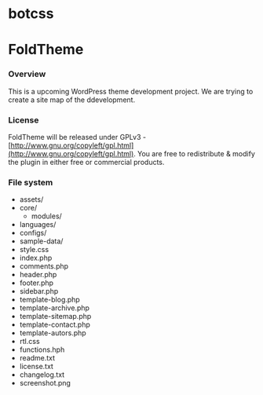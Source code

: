 botcss
======

# FoldTheme

### Overview

This is a upcoming WordPress theme development project. We are trying to create a site map of the ddevelopment.

### License

FoldTheme will be released under GPLv3 - [http://www.gnu.org/copyleft/gpl.html](http://www.gnu.org/copyleft/gpl.html). You are free to redistribute & modify the plugin in either free or commercial products.

### File system

* assets/
* core/
  * modules/
* languages/
* configs/
* sample-data/
* style.css
* index.php
* comments.php
* header.php
* footer.php
* sidebar.php
* template-blog.php
* template-archive.php
* template-sitemap.php
* template-contact.php
* template-autors.php
* rtl.css
* functions.hph
* readme.txt
* license.txt
* changelog.txt
* screenshot.png

